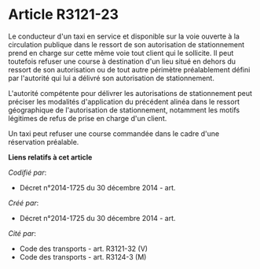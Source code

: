 # Article R3121-23

Le conducteur d'un taxi en service et disponible sur la voie ouverte à la circulation publique dans le ressort de son
autorisation de stationnement prend en charge sur cette même voie tout client qui le sollicite. Il peut toutefois refuser une
course à destination d'un lieu situé en dehors du ressort de son autorisation ou de tout autre périmètre préalablement défini
par l'autorité qui lui a délivré son autorisation de stationnement.

L'autorité compétente pour délivrer les autorisations de stationnement peut préciser les modalités d'application du précédent
alinéa dans le ressort géographique de l'autorisation de stationnement, notamment les motifs légitimes de refus de prise en
charge d'un client.

Un taxi peut refuser une course commandée dans le cadre d'une réservation préalable.

**Liens relatifs à cet article**

_Codifié par_:

  - Décret n°2014-1725 du 30 décembre 2014 - art.

_Créé par_:

  - Décret n°2014-1725 du 30 décembre 2014 - art.

_Cité par_:

  - Code des transports - art. R3121-32 (V)
  - Code des transports - art. R3124-3 (M)

